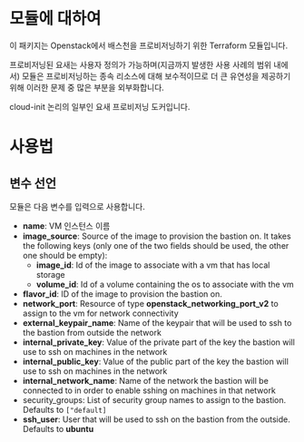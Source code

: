 # 모듈에 대하여 

이 패키지는 Openstack에서 배스천을 프로비저닝하기 위한 Terraform 모듈입니다.

프로비저닝된 요새는 사용자 정의가 가능하며(지금까지 발생한 사용 사례의 범위 내에서) 모듈은 프로비저닝하는 종속 리소스에 대해 보수적이므로 더 큰 유연성을 제공하기 위해 이러한 문제 중 많은 부분을 외부화합니다.

cloud-init 논리의 일부인 요새 프로비저닝 도커입니다.

# 사용법

## 변수 선언

모듈은 다음 변수를 입력으로 사용합니다.

- **name**: VM 인스턴스 이름
- **image_source**: Source of the image to provision the bastion on. It takes the following keys (only one of the two fields should be used, the other one should be empty):
  - **image_id**: Id of the image to associate with a vm that has local storage
  - **volume_id**: Id of a volume containing the os to associate with the vm
- **flavor_id**: ID of the image to provision the bastion on.
- **network_port**: Resource of type **openstack_networking_port_v2** to assign to the vm for network connectivity
- **external_keypair_name**: Name of the keypair that will be used to ssh to the bastion from outside the network
- **internal_private_key**: Value of the private part of the key the bastion will use to ssh on machines in the network
- **internal_public_key**: Value of the public part of the key the bastion will use to ssh on machines in the network
- **internal_network_name**: Name of the network the bastion will be connected to in order to enable sshing on machines in that network
- security_groups: List of security group names to assign to the bastion. Defaults to `["default]`
- **ssh_user**: User that will be used to ssh on the bastion from the outside. Defaults to **ubuntu**